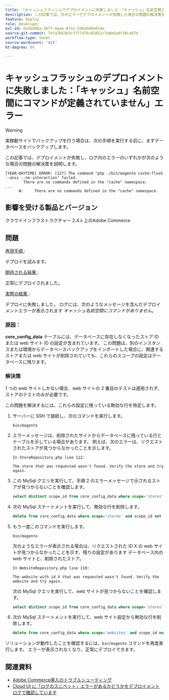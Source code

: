 ```yaml
---
title: 「キャッシュフラッシュでデプロイメントに失敗しました：「キャッシュ」名前空間エラーで定義されたコマンドがありません」
description: この記事では、次のエラーでデプロイメントが失敗した場合の問題の解決策を説明します。**キャッシュ名前空間にコマンドが定義されていません**。
feature: Deploy
role: Developer
exl-id: ee2bddba-36f7-4aae-87a1-5dbeb80e654e
source-git-commit: 7efa7b5363c7f77d76c02051c7e0e6a0f38ca87d
workflow-type: tm+mt
source-wordcount: '415'
ht-degree: 0%

---
```



# キャッシュフラッシュのデプロイメントに失敗しました：「キャッシュ」名前空間にコマンドが定義されていません」エラー

>[!WARNING]
>
>実稼動サイトでバックアップを行う場合は、次の手順を実行する前に、まずデータベースをバックアップします。

この記事では、デプロイメントが失敗し、ログ内のエラーのいずれかが次のような場合の問題の解決策を説明します。

```
[YEAR-DAYTIME] ERROR: [127] The command "php ./bin/magento cache:flush --ansi --no-interaction" failed.
        There are no commands defined in the "cache" namespace.
...
      W:     There are no commands defined in the "cache" namespace.
```

## 影響を受ける製品とバージョン

クラウドインフラストラクチャー 2.4.x 上のAdobe Commerce

## 問題

<u> 再現手順 </u>:

デプロイを試みます。

<u> 期待される結果 </u>:

正常にデプロイされました。

<u> 実際の結果 </u>:

デプロイに失敗しました。 ログには、次のようなメッセージを含んだデプロイメントエラーが表示されます *キャッシュ名前空間にコマンドがありません*。

### 原因：

**core_config_data** テーブルには、データベースに存在しなくなったストア ID または web サイト ID の設定が含まれています。 この問題は、別のインスタンスまたは環境からデータベースバックアップをインポートした場合に、関連するストアまたは web サイトが削除されていても、これらのスコープの設定はデータベースに残ります。

### 解決策

1 つの web サイトしかない場合、web サイトの 2 番目のテストは適用されず、ストアのテストのみが必要です。

この問題を解決するには、これらの設定に残っている無効な行を特定します。

1. サーバーに SSH で接続し、次のコマンドを実行します。

   `bin/magento`

1. エラーメッセージは、削除されたサイトからデータベースに残っている行とテーブルを示している場合があります。 例えば、次のエラーは、リクエストされたストアが見つからなかったことを示します。

   ```...
   In StoreRepository.php line 112:
   
   The store that was requested wasn't found. Verify the store and try again.
   ```

1. この MySql クエリを実行して、手順 2 のエラーメッセージで示されるストアが見つからないことを確認します。

   ```sql
   select distinct scope_id from core_config_data where scope='stores' and scope_id not in (select store_id from store);
   ```

1. 次の MySql ステートメントを実行して、無効な行を削除します。

   ```sql
   delete from core_config_data where scope='stores' and scope_id not in (select store_id from store);
   ```

1. もう一度このコマンドを実行します。

   `bin/magento`

   次のようなエラーが表示される場合は、リクエストされた ID X の web サイトが見つからなかったことを示す、残りの設定があります        データベース内の web サイトと、削除されたストア。

   ```
   In WebsiteRepository.php line 110:
   
   The website with id X that was requested wasn't found. Verify the website and try again.
   ```

   次の MySql クエリを実行して、web サイトが見つからないことを確認します。

   ```sql
   select distinct scope_id from core_config_data where scope='stores' and scope_id not in (select store_id from store);
   ```

1. 次の MySql ステートメントを実行して、web サイト設定から無効な行を削除します。

   ```sql
   delete from core_config_data where scope='websites' and scope_id not in (select website_id from store_website);
   ```

ソリューションが動作したことを確認するには、`bin/magento` コマンドを再度実行します。 エラーが表示されなくなり、正常にデプロイできます。

## 関連資料

* [Adobe Commerce導入のトラブルシューティング](/docs/commerce-knowledge-base/kb/troubleshooting/deployment/magento-deployment-troubleshooter.html)
* [Cloud UI に「ログのスニペット」エラーがあるかどうかをデプロイメントログで確認しています](/docs/commerce-knowledge-base/kb/troubleshooting/miscellaneous/checking-deployment-log-if-the-cloud-ui-shows-log-snipped-error.html)
